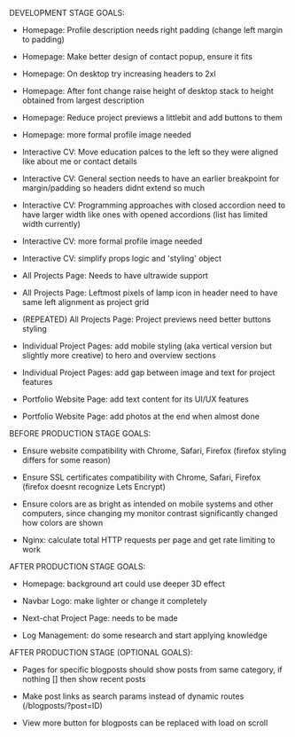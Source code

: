DEVELOPMENT STAGE GOALS:
- Homepage: Profile description needs right padding (change left margin to padding)
- Homepage: Make better design of contact popup, ensure it fits
- Homepage: On desktop try increasing headers to 2xl
- Homepage: After font change raise height of desktop stack to height obtained from largest description
- Homepage: Reduce project previews a littlebit and add buttons to them
- Homepage: more formal profile image needed

- Interactive CV: Move education palces to the left so they were aligned like about me or contact details
- Interactive CV: General section needs to have an earlier breakpoint for margin/padding so headers didnt extend so much
- Interactive CV: Programming approaches with closed accordion need to have larger width like ones with opened accordions (list has limited width currently)
- Interactive CV: more formal profile image needed
- Interactive CV: simplify props logic and 'styling' object

- All Projects Page: Needs to have ultrawide support
- All Projects Page: Leftmost pixels of lamp icon in header need to have same left alignment as project grid
- (REPEATED) All Projects Page: Project previews need better buttons styling

- Individual Project Pages: add mobile styling (aka vertical version but slightly more creative) to hero and overview sections
- Individual Project Pages: add gap between image and text for project features

- Portfolio Website Page: add text content for its UI/UX features
- Portfolio Website Page: add photos at the end when almost done


BEFORE PRODUCTION STAGE GOALS: 
- Ensure website compatibility with Chrome, Safari, Firefox (firefox styling differs for some reason)

- Ensure SSL certificates compatibility with Chrome, Safari, Firefox (firefox doesnt recognize Lets Encrypt)

- Ensure colors are as bright as intended on mobile systems and other computers, since changing my monitor contrast significantly changed how colors are shown 

- Nginx: calculate total HTTP requests per page and get rate limiting to work

AFTER PRODUCTION STAGE GOALS:
- Homepage: background art could use deeper 3D effect

- Navbar Logo: make lighter or change it completely

- Next-chat Project Page: needs to be made

- Log Management: do some research and start applying knowledge 

AFTER PRODUCTION STAGE (OPTIONAL GOALS): 
- Pages for specific blogposts should show posts from same category, if nothing [] then show recent posts

- Make post links as search params instead of dynamic routes (/blogposts/?post=ID) 

- View more button for blogposts can be replaced with load on scroll 






